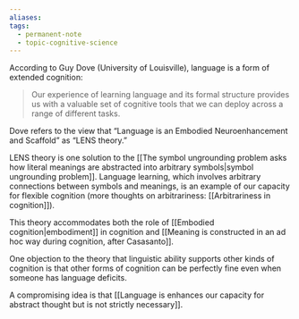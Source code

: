 ```yaml
---
aliases: 
tags:
  - permanent-note
  - topic-cognitive-science
---
```

According to Guy Dove (University of Louisville), language is a form of extended cognition:

>Our experience of learning language and its formal structure provides us with a valuable set of cognitive tools that we can deploy across a range of different tasks. 

Dove refers to the view that “Language is an Embodied Neuroenhancement and Scaffold” as “LENS theory.”

LENS theory is one solution to the [[The symbol ungrounding problem asks how literal meanings are abstracted into arbitrary symbols|symbol ungrounding problem]]. Language learning, which involves arbitrary connections between symbols and meanings, is an example of our capacity for flexible cognition (more thoughts on arbitrariness: [[Arbitrariness in cognition]]). 

This theory accommodates both the role of [[Embodied cognition|embodiment]] in cognition and [[Meaning is constructed in an ad hoc way during cognition, after Casasanto]].

One objection to the theory that linguistic ability supports other kinds of cognition is that other forms of cognition can be perfectly fine even when someone has language deficits.

A compromising idea is that [[Language is enhances our capacity for abstract thought but is not strictly necessary]].